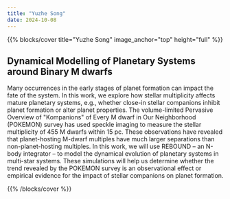 ```yaml
---
title: "Yuzhe Song"
date: 2024-10-08
---
```


{{% blocks/cover title="Yuzhe Song" image_anchor="top" height="full" %}}

## Dynamical Modelling of Planetary Systems around Binary M dwarfs

Many occurrences in the early stages of planet formation can impact the fate of the system. In this work, we explore how stellar multiplicity affects mature planetary systems, e.g., whether close-in stellar companions inhibit planet formation or alter planet properties. The volume-limited Pervasive Overview of "Kompanions" of Every M dwarf in Our Neighborhood (POKEMON) survey has used speckle imaging to measure the stellar multiplicity of 455 M dwarfs within 15 pc. These observations have revealed that planet-hosting M-dwarf multiples have much larger separations than non-planet-hosting multiples. In this work, we will use REBOUND – an N-body integrator – to model the dynamical evolution of planetary systems in multi-star systems. These simulations will help us determine whether the trend revealed by the POKEMON survey is an observational effect or empirical evidence for the impact of stellar companions on planet formation.

{{% /blocks/cover %}}
                    